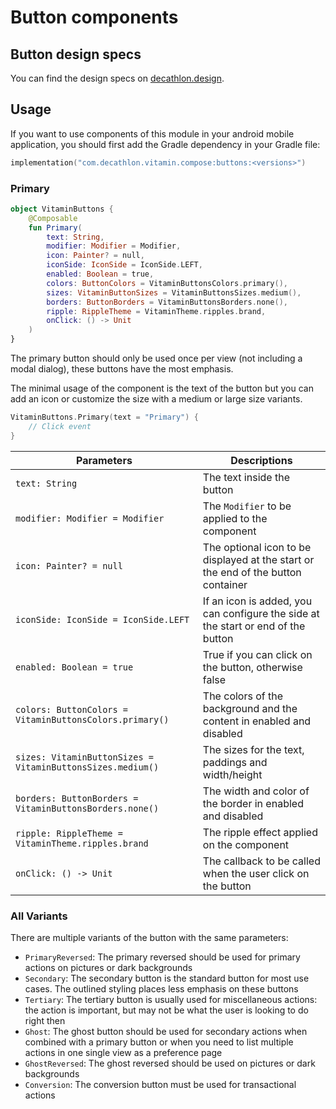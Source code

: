 # Button components

## Button design specs

You can find the design specs on [decathlon.design](https://www.decathlon.design/).

## Usage

If you want to use components of this module in your android mobile application, you should
first add the Gradle dependency in your Gradle file:

```kotlin
implementation("com.decathlon.vitamin.compose:buttons:<versions>")
```

### Primary

```kotlin
object VitaminButtons {
    @Composable
    fun Primary(
        text: String,
        modifier: Modifier = Modifier,
        icon: Painter? = null,
        iconSide: IconSide = IconSide.LEFT,
        enabled: Boolean = true,
        colors: ButtonColors = VitaminButtonsColors.primary(),
        sizes: VitaminButtonSizes = VitaminButtonsSizes.medium(),
        borders: ButtonBorders = VitaminButtonsBorders.none(),
        ripple: RippleTheme = VitaminTheme.ripples.brand,
        onClick: () -> Unit
    )
}
```

The primary button should only be used once per view (not including a modal dialog), 
these buttons have the most emphasis.

The minimal usage of the component is the text of the button but you can add an icon or customize
the size with a medium or large size variants.

```kotlin
VitaminButtons.Primary(text = "Primary") {
    // Click event
}
```

Parameters | Descriptions
-- | --
`text: String` | The text inside the button
`modifier: Modifier = Modifier` | The `Modifier` to be applied to the component
`icon: Painter? = null` | The optional icon to be displayed at the start or the end of the button container
`iconSide: IconSide = IconSide.LEFT` | If an icon is added, you can configure the side at the start or end of the button
`enabled: Boolean = true` | True if you can click on the button, otherwise false
`colors: ButtonColors = VitaminButtonsColors.primary()` | The colors of the background and the content in enabled and disabled
`sizes: VitaminButtonSizes = VitaminButtonsSizes.medium()` | The sizes for the text, paddings and width/height
`borders: ButtonBorders = VitaminButtonsBorders.none()` | The width and color of the border in enabled and disabled
`ripple: RippleTheme = VitaminTheme.ripples.brand` | The ripple effect applied on the component
`onClick: () -> Unit` | The callback to be called when the user click on the button

### All Variants

There are multiple variants of the button with the same parameters:

* `PrimaryReversed`: The primary reversed should be used for primary actions on pictures or dark backgrounds
* `Secondary`: The secondary button is the standard button for most use cases. The outlined styling places less emphasis on these buttons
* `Tertiary`: The tertiary button is usually used for miscellaneous actions: the action is important, but may not be what the user is looking to do right then
* `Ghost`: The ghost button should be used for secondary actions when combined with a primary button or when you need to list multiple actions in one single view as a preference page
* `GhostReversed`: The ghost reversed should be used on pictures or dark backgrounds
* `Conversion`: The conversion button must be used for transactional actions
